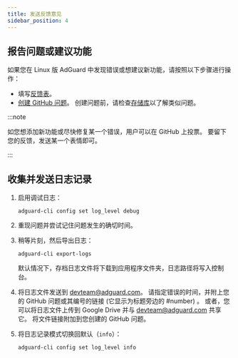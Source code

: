 ```yaml
---
title: 发送反馈意见
sidebar_position: 4
---
```


## 报告问题或建议功能

如果您在 Linux 版 AdGuard 中发现错误或想建议新功能，请按照以下步骤进行操作：

- 填写[反馈表](https://surveys.adguard.com/en/adguard_linux/form.html)。
- [创建 GitHub 问题](https://github.com/AdguardTeam/AdGuardCLI/issues/new/choose)。 创建问题前，请检查[存储库](https://github.com/AdguardTeam/AdGuardCLI/issues?q=is%3Aissue)以了解类似问题。

:::note

如您想添加新功能或尽快修复某一个错误，用户可以在 GitHub 上投票。 要留下您的反馈，发送某一个表情即可。

:::

## 收集并发送日志记录

1. 启用调试日志：

    `adguard-cli config set log_level debug`

2. 重现问题并尝试记住问题发生的确切时间。

3. 稍等片刻，然后导出日志：

    `adguard-cli export-logs`

    默认情况下，存档日志文件将下载到应用程序文件夹，日志路径将写入控制台。

4. 将日志文件发送到 <devteam@adguard.com>。 请指定错误的时间，并附上您的 GitHub 问题或其编号的链接 (它显示为标题旁边的 #number) 。 或者，您可以将日志文件上传到 Google Drive 并与 <devteam@adguard.com> 共享它。 将文件链接附加到您创建的 GitHub 问题。

5. 将日志记录模式切换回默认（`info`）：

    `adguard-cli config set log_level info`
